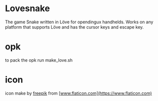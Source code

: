 # Lovesnake
The game Snake written in Löve for opendingux handhelds.
Works on any platform that supports Löve and has the cursor keys and escape key.  

# opk
to pack the opk run make_love.sh  

# icon
icon make by [freepik](https://www.flaticon.com/authors/freepik) from  [www.flaticon.com](https://www.flaticon.com)

